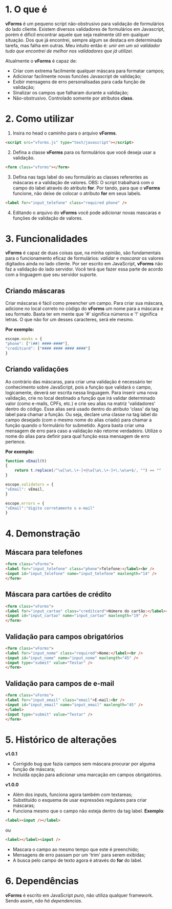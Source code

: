# 1. O que é

**vForms** é um pequeno script não-obstrusivo para validação de formulários do lado cliente.
Existem diversos validadores de formulários em Javascript, porém é dificil encontrar aquele que seja realmente útil em qualquer situação. Dos que já encontrei, sempre algum se destaca em determinada tarefa, mas falha em outras. Meu intuito então é: *unir em um só validador tudo que encontrei de melhor nos validadores que já utilizei*.

Atualmente o **vForms** é capaz de:

- Criar com extrema facilmente qualquer máscara para formatar campos;
- Adicionar facilmente novas funcões Javascript de validação;
- Exibir mensagens de erro personalisadas para cada função de validação;
- Sinalizar os campos que falharam durante a validação;
- Não-obstrusivo. Controlado somente por atributos **class**.

# 2. Como utilizar

1. Insira no head o caminho para o arquivo **vForms**.
```html
<script src="vforms.js" type="text/javascript"></script>
```
2. Defina a classe **vForms** para os formulários que você deseja usar a validação.
```html
<form class="vforms"></form>
```
3. Defina nas tags label do seu formulário as classes referentes as máscaras e a validação de valores. OBS: O script trabalhará com o campo do label através do atributo **for**. Por tando, para que o **vForms** funcione, não deixe de colocar o atributo **for** em seus labels.
```html
<label for="input_telefone" class="required phone" />
```
4. Editando o arquivo do **vForms** você pode adicionar novas mascaras e funções de validação de valores.

# 3. Funcionalidades

**vForms** é capaz de duas coisas que, na minha opinião, são fundamentais para o funcionamento eficaz de formulários: *validar* e *mascarar* os valores digitados ainda no lado cliente. Por ser escrito em JavaScript, **vForms** não faz a validação do lado servidor. Você terá que fazer essa parte de acordo com a linguagem que seu servidor suporte.

## Criando máscaras
Criar máscaras é fácil como preencher um campo.
Para criar sua máscara, adicione no local correto no código do **vForms** um nome para a máscara e seu formato.
Basta ter em mente que '#' significa números e '!' significa letras. O que não for um desses caracteres, será ele mesmo.

**Por exemplo:**

```javascript
escope.masks = {
"phone": ["(##) ####-####"],
"creditcard": ["#### #### #### ####"]
}
```

## Criando validações
Ao contrário das máscaras, para criar uma validação é necessário ter conhecimento sobre JavaScript, pois a função que validará o campo, logicamente, deverá ser escrita nessa linguagem.
Para inserir uma nova validação, crie no local destinado a função que irá validar determinado valor (como e-mails, CPFs, etc.) e crie seu alias na matriz 'validadores' dentro do código. Esse alias será usado dentro do atributo 'class' da tag label para chamar a função.
Ou seja, declare uma classe na tag label do campo desejado (com o mesmo nome do alias criado) para chamar a função quando o formulário for submetido.
Agora basta criar uma mensagem de erro para caso a validação não retorne verdadeiro. Utilize o nome do alias para definir para qual função essa mensagem de erro pertence.

**Por exemplo:**

```javascript
function vEmail(t)
{
	return t.replace(/^\w[\w\.\+-]+@\w[\w\.\+-]+\.\w\w+$/, "") == ""
}
```

```javascript
escope.validators = {
"vEmail": vEmail,
}
```

```javascript
escope.errors = {
"vEmail":"digite corretamente o e-mail"
}
```

# 4. Demonstração

## Máscara para telefones
```html
<form class="vForms">
<label for="input_telefone" class="phone">Telefone:</label><br />
<input id="input_telefone" name="input_telefone" maxlength="14" />
</form>
```

## Máscara para cartões de crédito
```html
<form class="vForms">
<label for="input_cartao" class="creditcard">Número do cartão:</label><br />
<input id="input_cartao" name="input_cartao" maxlength="19" />
</form>
```

## Validação para campos obrigatórios
```html
<form class="vForms">
<label for="input_nome" class="required">Nome:</label><br />
<input id="input_nome" name="input_nome" maxlength="45" />
<input type="submit" value="Testar" />
</form>
```

## Validação para campos de e-mail
```html
<form class="vForms">
<label for="input_email" class="email">E-mail:<br />
<input id="input_email" name="input_email" maxlength="45" />
</label>
<input type="submit" value="Testar" />
</form>
```
  
# 5. Histórico de alterações

**v1.0.1**

- Corrigido bug que fazia campos sem máscara procurar por alguma função de máscara;
- Incluída opção para adicionar uma marcação em campos obrigatórios.

**v1.0.0**

- Além dos inputs, funciona agora também com textareas;
- Substituído o esquema de usar expressões regulares para criar máscaras;
- Funciona mesmo que o campo não esteja dentro da tag label. **Exemplo**:
```html
<label><input /></label>
```
ou 
```html
<label></label><input />
```
- Mascara o campo ao mesmo tempo que este é preenchido;
- Mensagens de erro passam por um 'trim' para serem exibidas;
- A busca pelo campo de texto agora é através do **for** do label.

# 6. Dependências

**vForms** é escrito em JavaScript *puro*, não utiliza qualquer framework. Sendo assim, *não há dependencias*.